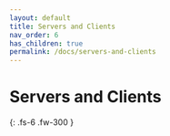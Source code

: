 ```yaml
---
layout: default
title: Servers and Clients
nav_order: 6
has_children: true
permalink: /docs/servers-and-clients
---
```

# Servers and Clients

{: .fs-6 .fw-300 }
